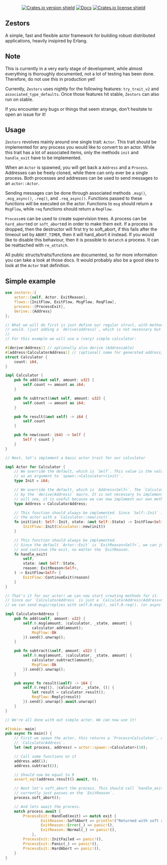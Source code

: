 <div align="center">
  <p>

[![Crates.io version shield](https://img.shields.io/crates/v/zestors.svg)](https://crates.io/crates/zestors)
[![Docs](https://docs.rs/zestors/badge.svg)](https://docs.rs/zestors/0.0.1/)
[![Crates.io license shield](https://img.shields.io/crates/l/zestors.svg)](https://crates.io/crates/zestors)

 </p>
</div>

## Zestors
A simple, fast and flexible actor framework for building robust distributed applications,
heavily insipired by Erlang.

## Note
This is currently in a very early stage of development, while almost everything is
thoroughly documented, not a lot of testing has been done. Therefore, do not use this in
production yet!

Currently, `Zestors` uses nightly for the following features: `try_trait_v2` and
`associated_type_defaults`. Once those features hit stable, `Zestors` can also run on stable.

If you encounter any bugs or things that seem strange, don't hesitate to open an issue for it!

## Usage
`Zestors` revolves mainly around one single trait: `Actor`. This trait should be
implemented for any process you would like to convert to an actor. While this trait has a lot
of associated items, only the methods `init` and `handle_exit` have to be implemented.

When an `Actor` is spawned, you will get back a `Address` and a
`Process`. Addresses can be freely cloned, while there can only ever be a single
process. Both processes and addresses can be used to send messages to an `actor::Actor`.

Sending messages can be done through associated methods `.msg()`, `.msg_async()`, `.req()`, and
`.req_async()`. Functions passed to these functions will be executed on the actor. Functions
to `msg` should return a `MsgFlow`, while `req` functions should return a
`ReqFlow`.

`Process`es can be used to create supervision trees. A process can be
`hard_abort`ed or `soft_abort`ed in order to make them
exit. If a process is dropped, then the destructor will first try to soft_abort, if this fails
after the timeout set by `ABORT_TIMER`, then it will hard_abort it instead. If
you would like to disable this behaviour, then it is possible to `detatch` a
process. It can be reattached with `re_attatch`.

All public structs/traits/functions are documented, so for more information you can take a look
at those docs. It would probably also be a good idea to look at the `Actor` trait 
definition.

## Simple example
```rust
use zestors::{
    actor::{self, Actor, ExitReason},
    flows::{InitFlow, ExitFlow, MsgFlow, ReqFlow},
    process::{ProcessExit},
    derive::{Address}
};

// What we will do first is just define our regular struct, with methods etc. Just as you normally
// would. (just adding a `derive(address)`, which is not necessary but is explained later).
//
// For this example we will use a (very) simple calculator:

#[derive(Address)] // optionally also derive (Addressable)
#[address(CalculatorAddress)] // (optional) name for generated address, this the default.
struct Calculator {
    count: i64,
}

impl Calculator {
    pub fn add(&mut self, amount: u32) {
        self.count += amount as i64;
    }

    pub fn subtract(&mut self, amount: u32) {
        self.count -= amount as i64;
    }

    pub fn result(&mut self) -> i64 {
        self.count
    }

    pub fn new(count: i64) -> Self {
        Self { count }
    }
}

// Next, let's implement a basic actor trait for our calculator

impl Actor for Calculator {
    // We override the default, which is `Self`. This value is the value that will be passed
    // as an argument to `spawn::<Calculator>(init)`.
    type Init = i64;

    // We override the default, which is `Address<Self>`. The `CalculatorAddress` is generated
    // by the `derive(Address)` macro. It is not necessary to implement this, however as you
    // will see, it is useful because we can now implement our own methods on this.
    type Address = CalculatorAddress;

    // This function should always be implemented. Since `Self::Init` is now `i64`, we initialize
    // the actor with a `Calculator::new(init)`.
    fn init(init: Self::Init, state: &mut Self::State) -> InitFlow<Self> {
        InitFlow::Init(Calculator::new(init))
    }

    // This function should always be implemented.
    // Since the default `Actor::Exit` is `ExitReason<Self>`, we can just directly pass reason
    // and continue the exit, no matter the `ExitReason.
    fn handle_exit(
        self,
        state: &mut Self::State,
        reason: ExitReason<Self>,
    ) -> ExitFlow<Self> {
        ExitFlow::ContinueExit(reason)
    }
}

// That's it for our actor! we can now start creating methods for it.
// Since our `CalculatorAddress` is just a `CalculatorAddress(Address<Calculator>)`,
// we can send msgs/replies with self.0.msg(), self.0.req(). (or async versions)

impl CalculatorAddress {
    pub fn add(&self, amount: u32) {
        self.0.msg(amount, |calculator, _state, amount| {
            calculator.add(amount);
            MsgFlow::Ok
        }).send().unwrap();
    }

    pub fn subtract(&self, amount: u32) {
        self.0.msg(amount, |calculator, _state, amount| {
            calculator.subtract(amount);
            MsgFlow::Ok
        }).send().unwrap();
    }

    pub async fn result(&self) -> i64 {
        self.0.req((), |calculator, _state, ()| {
            let result = calculator.result();
            ReqFlow::Reply(result)
        }).send().unwrap().await.unwrap()
    }
}

// We're all done with out simple actor. We can now use it!

#[tokio::main]
pub async fn main() {
    // First we spawn the actor, this returns a `Process<Calculator`, and a
    // `CalculatorAddress`.
    let (mut process, address) = actor::spawn::<Calculator>(10);

    // Call some functions on it
    address.add(1);
    address.subtract(2);

    // Should now be equal to 9
    assert_eq!(address.result().await, 9);

    // Next let's soft_abort the process. This should call `handle_exit()`, which
    // currently just passes on the `ExitReason`.
    process.soft_abort();

    // And lets await the process.
    match process.await {
        ProcessExit::Handled(exit) => match exit {
                ExitReason::SoftAbort => println!("Returned with soft abort"),
                ExitReason::Error(_) => panic!(),
                ExitReason::Normal(_) => panic!(),
            },
        ProcessExit::InitFailed => panic!(),
        ProcessExit::Panic(_) => panic!(),
        ProcessExit::HardAbort => panic!(),
    }
}
```
